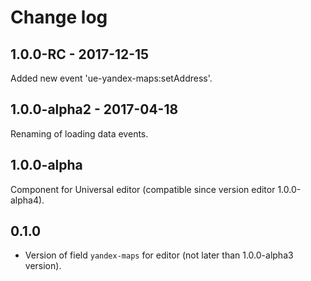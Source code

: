 # Change log

## 1.0.0-RC - 2017-12-15

Added new event 'ue-yandex-maps:setAddress'.

## 1.0.0-alpha2 - 2017-04-18

Renaming of loading data events.

## 1.0.0-alpha

Component for Universal editor (сompatible since version editor 1.0.0-alpha4).

## 0.1.0

* Version of field `yandex-maps` for editor (not later than 1.0.0-alpha3 version).
